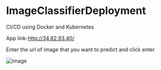 # ImageClassifierDeployment

CI/CD using Docker and Kubernetes

App link-http://34.82.93.40/

Enter the url of image that you want to predict and click enter


![image](https://user-images.githubusercontent.com/64595758/129447208-d7923cea-edaa-40df-b6e0-e6f7725736fd.png)

